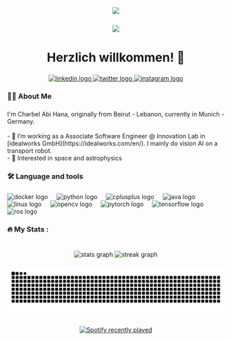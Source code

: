 <div align="center">
  <img height="150" src="https://4kwallpapers.com/images/walls/thumbs_3t/9621.jpg"  />
</div>

###

<div align="center">
  <img src="https://visitor-badge.laobi.icu/badge?page_id=charbel-a-hC.charbel-a-hC&right_color=steelblue"  />
</div>

###

<h1 align="center">Herzlich willkommen! 👋</h1>

###

<div align="center">
  <a href="https://www.linkedin.com/in/charbel-abi-hana/" target="_blank">
    <img src="https://raw.githubusercontent.com/maurodesouza/profile-readme-generator/master/src/assets/icons/social/linkedin/default.svg" width="52" height="40" alt="linkedin logo"  />
  </a>
  <a href="https://x.com/charbel_a_h_" target="_blank">
    <img src="https://raw.githubusercontent.com/maurodesouza/profile-readme-generator/master/src/assets/icons/social/twitter/default.svg" width="52" height="40" alt="twitter logo"  />
  </a>
  <a href="https://www.instagram.com/charbel_a_h" target="_blank">
    <img src="https://raw.githubusercontent.com/maurodesouza/profile-readme-generator/master/src/assets/icons/social/instagram/default.svg" width="52" height="40" alt="instagram logo"  />
  </a>
</div>

###

<h3 align="left">👩‍💻  About Me</h3>

###

<p align="left">I'm Charbel Abi Hana, originally from Beirut - Lebanon, currently in Munich - Germany. <br><br>- 🔭 I’m working as a Associate Software Engineer @ Innovation Lab in [idealworks GmbH](https://idealworks.com/en/). I mainly do vision AI on a transport robot. <br>- 🚀 Interested in space and astrophysics</p>

###

<h3 align="left">🛠 Language and tools</h3>

###

<div align="left">
  <img src="https://cdn.jsdelivr.net/gh/devicons/devicon/icons/docker/docker-plain-wordmark.svg" height="40" alt="docker logo"  />
  <img width="12" />
  <img src="https://cdn.jsdelivr.net/gh/devicons/devicon/icons/python/python-original.svg" height="40" alt="python logo"  />
  <img width="12" />
  <img src="https://cdn.jsdelivr.net/gh/devicons/devicon/icons/cplusplus/cplusplus-original.svg" height="40" alt="cplusplus logo"  />
  <img width="12" />
  <img src="https://cdn.jsdelivr.net/gh/devicons/devicon/icons/java/java-original.svg" height="40" alt="java logo"  />
  <img width="12" />
  <img src="https://cdn.jsdelivr.net/gh/devicons/devicon/icons/linux/linux-original.svg" height="40" alt="linux logo"  />
  <img width="12" />
  <img src="https://cdn.jsdelivr.net/gh/devicons/devicon/icons/opencv/opencv-original.svg" height="40" alt="opencv logo"  />
  <img width="12" />
  <img src="https://cdn.jsdelivr.net/gh/devicons/devicon/icons/pytorch/pytorch-original.svg" height="40" alt="pytorch logo"  />
  <img width="12" />
  <img src="https://cdn.jsdelivr.net/gh/devicons/devicon/icons/tensorflow/tensorflow-original.svg" height="40" alt="tensorflow logo"  />
  <img width="12" />
  <img src="https://skillicons.dev/icons?i=ros" height="40" alt="ros logo"  />
</div>

###

<h3 align="left">🔥   My Stats :</h3>

###

<br clear="both">

<div align="center">
  <img src="https://github-readme-stats.vercel.app/api?username=charbel-a-hC&hide_title=false&hide_rank=true&show_icons=true&include_all_commits=true&count_private=true&disable_animations=false&theme=dark&locale=en&hide_border=true&order=1" height="250" alt="stats graph"  />
  <img src="https://streak-stats.demolab.com?user=charbel-a-hC&locale=en&mode=daily&theme=dark&hide_border=true&border_radius=5&order=3" height="220" alt="streak graph"  />
</div>

###

<img src="https://raw.githubusercontent.com/charbel-a-hC/charbel-a-hC/output/snake.svg" alt="Snake animation" />

###

<div align="center">
  <a href="https://open.spotify.com/user/uqgufz94wz635ttar6bk9htw5">
    <img src="https://spotify-recently-played-readme.vercel.app/api?user=uqgufz94wz635ttar6bk9htw5&count=5" alt="Spotify recently played"  />
  </a>
</div>

###
